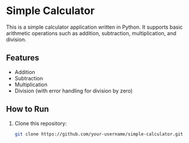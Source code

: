 # Simple Calculator

This is a simple calculator application written in Python. It supports basic arithmetic operations such as addition, subtraction, multiplication, and division.

## Features
- Addition
- Subtraction
- Multiplication
- Division (with error handling for division by zero)

## How to Run
1. Clone this repository:
   ```bash
   git clone https://github.com/your-username/simple-calculator.git
